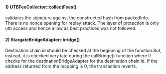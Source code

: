 #### 1) UTBFeeCollector::collectFees() 
validates the signature against the constructed hash from packedInfo. There is no nonce opening for replay attack. The layer of protection is only utb access and hence a low as best practices was not followed.


#### 2) StargateBridgeAdapter::bridge()
Destination chain id should be checked at the beginning of the function.But, instead, it is checked very late during the callBridge() function where if checks for the destinationBridgeAdapter for the destination chain id. If the address returned from the mapping is 0, the transaction reverts.